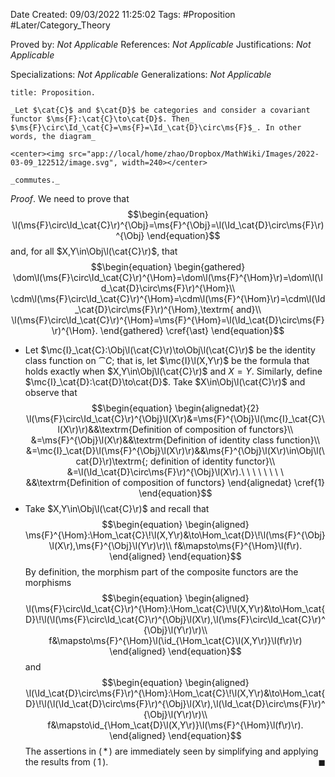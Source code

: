 <div class="topSpace"></div>

Date Created: 09/03/2022 11:25:02
Tags: #Proposition #Later/Category_Theory

Proved by: _Not Applicable_
References: _Not Applicable_
Justifications: _Not Applicable_

Specializations: _Not Applicable_
Generalizations: _Not Applicable_

``` ad-Proposition
title: Proposition.

_Let $\cat{C}$ and $\cat{D}$ be categories and consider a covariant functor $\ms{F}:\cat{C}\to\cat{D}$. Then_ $\ms{F}\circ\Id_\cat{C}=\ms{F}=\Id_\cat{D}\circ\ms{F}$_. In other words, the diagram_

<center><img src="app://local/home/zhao/Dropbox/MathWiki/Images/2022-03-09_122512/image.svg", width=240></center>

_commutes._

```

_Proof_. We need to prove that
$$\begin{equation}
    \l(\ms{F}\circ\Id_\cat{C}\r)^{\Obj}=\ms{F}^{\Obj}=\l(\Id_\cat{D}\circ\ms{F}\r)^{\Obj}
\end{equation}$$
and, for all $X,Y\in\Obj\l(\cat{C}\r)$, that
$$\begin{equation}
    \begin{gathered}
        \dom\l(\ms{F}\circ\Id_\cat{C}\r)^{\Hom}=\dom\l(\ms{F}^{\Hom}\r)=\dom\l(\Id_\cat{D}\circ\ms{F}\r)^{\Hom}\\
        \cdm\l(\ms{F}\circ\Id_\cat{C}\r)^{\Hom}=\cdm\l(\ms{F}^{\Hom}\r)=\cdm\l(\Id_\cat{D}\circ\ms{F}\r)^{\Hom},\textrm{ and}\\
        \l(\ms{F}\circ\Id_\cat{C}\r)^{\Hom}=\ms{F}^{\Hom}=\l(\Id_\cat{D}\circ\ms{F}\r)^{\Hom}.
    \end{gathered}
    \cref{\ast}
\end{equation}$$
* Let $\mc{I}_\cat{C}:\Obj\l(\cat{C}\r)\to\Obj\l(\cat{C}\r)$ be the identity class function on $\cat{C}$; that is, let $\mc{I}\l(X,Y\r)$ be the formula that holds exactly when $X,Y\in\Obj\l(\cat{C}\r)$ and $X=Y$. Similarly, define $\mc{I}_\cat{D}:\cat{D}\to\cat{D}$. Take $X\in\Obj\l(\cat{C}\r)$ and observe that
$$\begin{equation}
    \begin{alignedat}{2}
        \l(\ms{F}\circ\Id_\cat{C}\r)^{\Obj}\l(X\r)&=\ms{F}^{\Obj}\l(\mc{I}_\cat{C}\l(X\r)\r)&&\textrm{Definition of composition of functors}\\
        &=\ms{F}^{\Obj}\l(X\r)&&\textrm{Definition of identity class function}\\
        &=\mc{I}_\cat{D}\l(\ms{F}^{\Obj}\l(X\r)\r)&&\ms{F}^{\Obj}\l(X\r)\in\Obj\l(\cat{D}\r)\textrm{; definition of identity functor}\\
        &=\l(\Id_\cat{D}\circ\ms{F}\r)^{\Obj}\l(X\r).\ \ \ \ \ \ \ \ &&\textrm{Definition of composition of functors}
    \end{alignedat}
    \cref{1}
\end{equation}$$
* Take $X,Y\in\Obj\l(\cat{C}\r)$ and recall that
$$\begin{equation}
    \begin{aligned}
        \ms{F}^{\Hom}:\Hom_\cat{C}\!\l(X,Y\r)&\to\Hom_\cat{D}\!\l(\ms{F}^{\Obj}\l(X\r),\ms{F}^{\Obj}\l(Y\r)\r)\\
        f&\mapsto\ms{F}^{\Hom}\l(f\r).
    \end{aligned}
\end{equation}$$
By definition, the morphism part of the composite functors are the morphisms
$$\begin{equation}
    \begin{aligned}
        \l(\ms{F}\circ\Id_\cat{C}\r)^{\Hom}:\Hom_\cat{C}\!\l(X,Y\r)&\to\Hom_\cat{D}\!\l(\l(\ms{F}\circ\Id_\cat{C}\r)^{\Obj}\l(X\r),\l(\ms{F}\circ\Id_\cat{C}\r)^{\Obj}\l(Y\r)\r)\\
        f&\mapsto\ms{F}^{\Hom}\l(\id_{\Hom_\cat{C}\l(X,Y\r)}\l(f\r)\r)
    \end{aligned}
\end{equation}$$
and
$$\begin{equation}
    \begin{aligned}
        \l(\Id_\cat{D}\circ\ms{F}\r)^{\Hom}:\Hom_\cat{C}\!\l(X,Y\r)&\to\Hom_\cat{D}\!\l(\l(\Id_\cat{D}\circ\ms{F}\r)^{\Obj}\l(X\r),\l(\Id_\cat{D}\circ\ms{F}\r)^{\Obj}\l(Y\r)\r)\\
        f&\mapsto\id_{\Hom_\cat{D}\l(X,Y\r)}\l(\ms{F}^{\Hom}\l(f\r)\r).
    \end{aligned}
\end{equation}$$
The assertions in ($\,\ast\,$) are immediately seen by simplifying and applying the results from ($\,1\,$).<span style="float:right;">$\blacksquare$</span>
